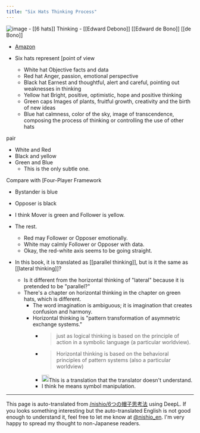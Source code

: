 ```yaml
---
title: "Six Hats Thinking Process"
---
```


![image](https://gyazo.com/e2c899c49e88b682de2e26bb1751a88c/thumb/1000)
    - [[6 hats]] Thinking
    - [[Edward Debono]]   [[Edward de Bono]]  [[de Bono]]
- [Amazon](https://amzn.to/3hpzhdO)

- Six hats represent [point of view
    - White hat Objective facts and data
    - Red hat Anger, passion, emotional perspective
    - Black hat Earnest and thoughtful, alert and careful, pointing out weaknesses in thinking
    - Yellow hat Bright, positive, optimistic, hope and positive thinking
    - Green caps Images of plants, fruitful growth, creativity and the birth of new ideas
    - Blue hat calmness, color of the sky, image of transcendence, composing the process of thinking or controlling the use of other hats

pair
- White and Red
- Black and yellow
- Green and Blue
    - This is the only subtle one.

Compare with [Four-Player Framework
- Bystander is blue
- Opposer is black
- I think Mover is green and Follower is yellow.
- The rest.
    - Red may Follower or Opposer emotionally.
    - White may calmly Follower or Opposer with data.
    - Okay, the red-white axis seems to be going straight.

- In this book, it is translated as [[parallel thinking]], but is it the same as [[lateral thinking]]?
    - Is it different from the horizontal thinking of "lateral" because it is pretended to be "parallel?"
    - There's a chapter on horizontal thinking in the chapter on green hats, which is different.
        - The word imagination is ambiguous; it is imagination that creates confusion and harmony.
        - Horizontal thinking is "pattern transformation of asymmetric exchange systems."
            - > just as logical thinking is based on the principle of action in a symbolic language (a particular worldview).
            - > Horizontal thinking is based on the behavioral principles of pattern systems (also a particular worldview)
            - <img src='https://scrapbox.io/api/pages/nishio-en/nishio/icon' alt='nishio.icon' height="19.5"/>This is a translation that the translator doesn't understand.
            - I think he means symbol manipulation.

---
This page is auto-translated from [/nishio/6つの帽子思考法](https://scrapbox.io/nishio/6つの帽子思考法) using DeepL. If you looks something interesting but the auto-translated English is not good enough to understand it, feel free to let me know at [@nishio_en](https://twitter.com/nishio_en). I'm very happy to spread my thought to non-Japanese readers.